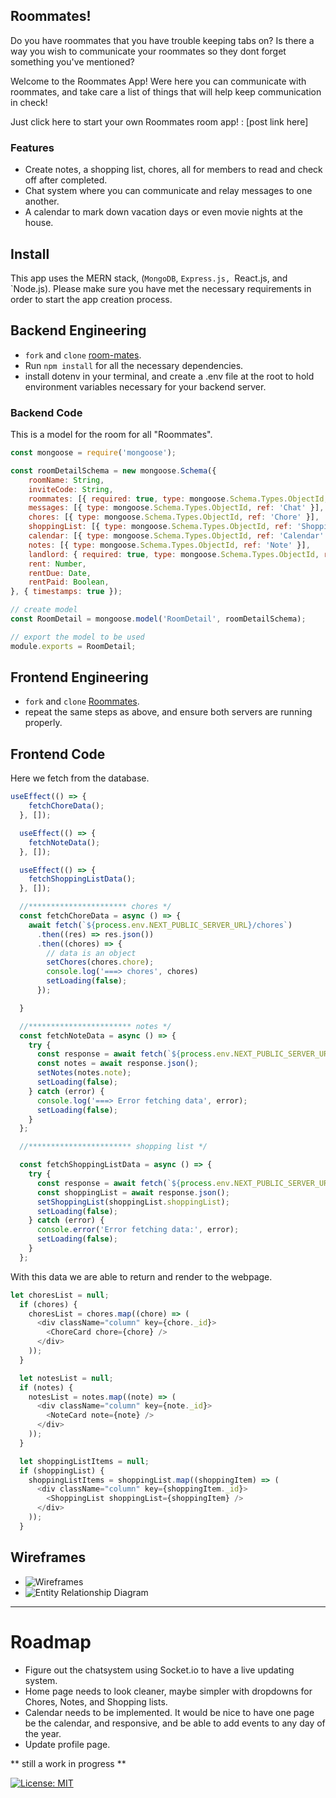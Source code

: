 ## Roommates!

Do you have roommates that you have trouble keeping tabs on? Is there a way you wish to communicate your roommates so they dont forget something you've mentioned? 

Welcome to the Roommates App! Were here you can communicate with roommates, and take care a list of things that will help keep communication in check!

Just click here to start your own Roommates room app! : [post link here]


### Features
- Create notes, a shopping list, chores, all for members to read and check off after completed.
- Chat system where you can communicate and relay messages to one another.
- A calendar to mark down vacation days or even movie nights at the house.

## Install
This app uses the MERN stack, (`MongoDB`, `Express.js, `React.js, and `Node.js). 
Please make sure you have met the necessary requirements in order to start the app creation process.

## Backend Engineering
- `fork` and `clone` [room-mates](https://github.com/Epaiva14/room-mates).
- Run `npm install` for all the necessary dependencies.
- install dotenv in your terminal, and create a .env file at the root to hold environment variables necessary for your backend server.

### Backend Code
This is a model for the room for all "Roommates".

```javascript
const mongoose = require('mongoose');

const roomDetailSchema = new mongoose.Schema({
    roomName: String,
    inviteCode: String,
    roommates: [{ required: true, type: mongoose.Schema.Types.ObjectId, ref: 'User' }],
    messages: [{ type: mongoose.Schema.Types.ObjectId, ref: 'Chat' }],
    chores: [{ type: mongoose.Schema.Types.ObjectId, ref: 'Chore' }],
    shoppingList: [{ type: mongoose.Schema.Types.ObjectId, ref: 'ShoppingList' }],
    calendar: [{ type: mongoose.Schema.Types.ObjectId, ref: 'Calendar' }],
    notes: [{ type: mongoose.Schema.Types.ObjectId, ref: 'Note' }],
    landlord: { required: true, type: mongoose.Schema.Types.ObjectId, ref: 'User' },
    rent: Number,
    rentDue: Date,
    rentPaid: Boolean,
}, { timestamps: true });

// create model
const RoomDetail = mongoose.model('RoomDetail', roomDetailSchema);

// export the model to be used
module.exports = RoomDetail;
```



## Frontend Engineering
- `fork` and `clone` [Roommates](https://github.com/Epaiva14/Roommates).
- repeat the same steps as above, and ensure both servers are running properly. 

## Frontend Code
Here we fetch from the database.

```javascript
useEffect(() => {
    fetchChoreData();
  }, []);

  useEffect(() => {
    fetchNoteData();
  }, []);

  useEffect(() => {
    fetchShoppingListData();
  }, []);

  //********************** chores */
  const fetchChoreData = async () => {
    await fetch(`${process.env.NEXT_PUBLIC_SERVER_URL}/chores`)
      .then((res) => res.json())
      .then((chores) => {
        // data is an object
        setChores(chores.chore);
        console.log('===> chores', chores)
        setLoading(false);
      });

  }

  //*********************** notes */
  const fetchNoteData = async () => {
    try {
      const response = await fetch(`${process.env.NEXT_PUBLIC_SERVER_URL}/notes`);
      const notes = await response.json();
      setNotes(notes.note);
      setLoading(false);
    } catch (error) {
      console.log('===> Error fetching data', error);
      setLoading(false);
    }
  };

  //*********************** shopping list */

  const fetchShoppingListData = async () => {
    try {
      const response = await fetch(`${process.env.NEXT_PUBLIC_SERVER_URL}/shoppingList`);
      const shoppingList = await response.json();
      setShoppingList(shoppingList.shoppingList);
      setLoading(false);
    } catch (error) {
      console.error('Error fetching data:', error);
      setLoading(false);
    }
  };
```
With this data we are able to return and render to the webpage.

```javascript
let choresList = null;
  if (chores) {
    choresList = chores.map((chore) => (
      <div className="column" key={chore._id}>
        <ChoreCard chore={chore} />
      </div>
    ));
  }

  let notesList = null;
  if (notes) {
    notesList = notes.map((note) => (
      <div className="column" key={note._id}>
        <NoteCard note={note} />
      </div>
    ));
  }

  let shoppingListItems = null;
  if (shoppingList) {
    shoppingListItems = shoppingList.map((shoppingItem) => (
      <div className="column" key={shoppingItem._id}>
        <ShoppingList shoppingList={shoppingItem} />
      </div>
    ));
  }
```
## Wireframes
- ![Wireframes](src/app/components/images/Untitled-2023-08-08-2101.png)
- ![Entity Relationship Diagram](src/app/components/images/drawSQL-roomates-export-2023-08-15.png)

*****************

# Roadmap
- Figure out the chatsystem using Socket.io to have a live updating system.
- Home page needs to look cleaner, maybe simpler with dropdowns for Chores, Notes, and Shopping lists.
- Calendar needs to be implemented. It would be nice to have one page be the calendar, and responsive, and be able to add events to any day of the year. 
- Update profile page. 

** still a work in progress **


[![License: MIT](https://img.shields.io/badge/License-MIT-yellow.svg)](https://opensource.org/licenses/MIT)

